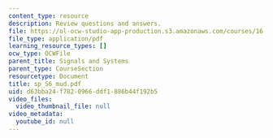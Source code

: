 ```yaml
---
content_type: resource
description: Review questions and answers.
file: https://ol-ocw-studio-app-production.s3.amazonaws.com/courses/16-01-unified-engineering-i-ii-iii-iv-fall-2005-spring-2006/d63bba24f7820966ddf1886b44f192b5_sp_S6_mud.pdf
file_type: application/pdf
learning_resource_types: []
ocw_type: OCWFile
parent_title: Signals and Systems
parent_type: CourseSection
resourcetype: Document
title: sp_S6_mud.pdf
uid: d63bba24-f782-0966-ddf1-886b44f192b5
video_files:
  video_thumbnail_file: null
video_metadata:
  youtube_id: null
---
```

